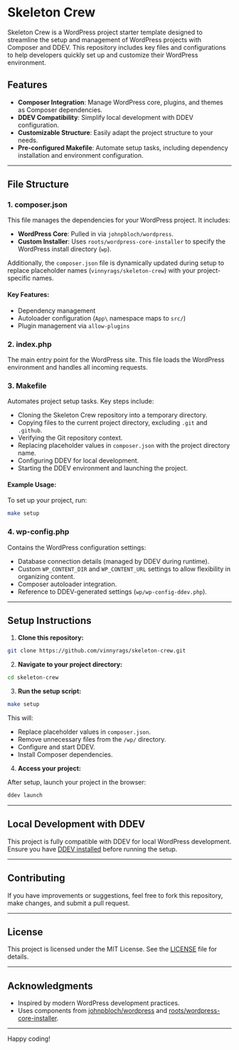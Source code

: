# Skeleton Crew

Skeleton Crew is a WordPress project starter template designed to streamline the setup and management of WordPress projects with Composer and DDEV. This repository includes key files and configurations to help developers quickly set up and customize their WordPress environment.

## Features

- **Composer Integration**: Manage WordPress core, plugins, and themes as Composer dependencies.
- **DDEV Compatibility**: Simplify local development with DDEV configuration.
- **Customizable Structure**: Easily adapt the project structure to your needs.
- **Pre-configured Makefile**: Automate setup tasks, including dependency installation and environment configuration.

---

## File Structure

### 1. **composer.json**

This file manages the dependencies for your WordPress project. It includes:

- **WordPress Core**: Pulled in via `johnpbloch/wordpress`.
- **Custom Installer**: Uses `roots/wordpress-core-installer` to specify the WordPress install directory (`wp`).

Additionally, the `composer.json` file is dynamically updated during setup to replace placeholder names (`vinnyrags/skeleton-crew`) with your project-specific names.

#### Key Features:
- Dependency management
- Autoloader configuration (`App\` namespace maps to `src/`)
- Plugin management via `allow-plugins`

### 2. **index.php**

The main entry point for the WordPress site. This file loads the WordPress environment and handles all incoming requests.

### 3. **Makefile**

Automates project setup tasks. Key steps include:

- Cloning the Skeleton Crew repository into a temporary directory.
- Copying files to the current project directory, excluding `.git` and `.github`.
- Verifying the Git repository context.
- Replacing placeholder values in `composer.json` with the project directory name.
- Configuring DDEV for local development.
- Starting the DDEV environment and launching the project.

#### Example Usage:
To set up your project, run:

```sh
make setup
```

### 4. **wp-config.php**

Contains the WordPress configuration settings:

- Database connection details (managed by DDEV during runtime).
- Custom `WP_CONTENT_DIR` and `WP_CONTENT_URL` settings to allow flexibility in organizing content.
- Composer autoloader integration.
- Reference to DDEV-generated settings (`wp/wp-config-ddev.php`).

---

## Setup Instructions

1. **Clone this repository:**

```sh
git clone https://github.com/vinnyrags/skeleton-crew.git
```

2. **Navigate to your project directory:**

```sh
cd skeleton-crew
```

3. **Run the setup script:**

```sh
make setup
```

This will:
- Replace placeholder values in `composer.json`.
- Remove unnecessary files from the `/wp/` directory.
- Configure and start DDEV.
- Install Composer dependencies.

4. **Access your project:**

After setup, launch your project in the browser:

```sh
ddev launch
```

---

## Local Development with DDEV

This project is fully compatible with DDEV for local WordPress development. Ensure you have [DDEV installed](https://ddev.readthedocs.io/en/latest/#installation) before running the setup.

---

## Contributing

If you have improvements or suggestions, feel free to fork this repository, make changes, and submit a pull request.

---

## License

This project is licensed under the MIT License. See the [LICENSE](LICENSE) file for details.

---

## Acknowledgments

- Inspired by modern WordPress development practices.
- Uses components from [johnpbloch/wordpress](https://github.com/johnpbloch/wordpress) and [roots/wordpress-core-installer](https://github.com/roots/wordpress-core-installer).

---

Happy coding!

